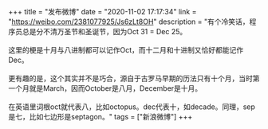 +++
title = "发布微博"
date = "2020-11-02 17:17:34"
link = "https://weibo.com/2381077925/Js6zLt8OH"
description = "有个冷笑话，程序员总是分不清万圣节和圣诞节，因为Oct 31 = Dec 25。<br><br>这里的梗是十月与八进制都可以记作Oct，而十二月和十进制又恰好都能记作Dec。<br><br>更有趣的是，这个其实并不是巧合，源自于古罗马早期的历法只有十个月，当时第一个月就是March，因而October是八月，December是十月。<br><br>在英语里词根oct就代表八，比如octopus。dec代表十，如decade。同理，sep是七，比如七边形是septagon。"
tags = ["新浪微博"]
+++
